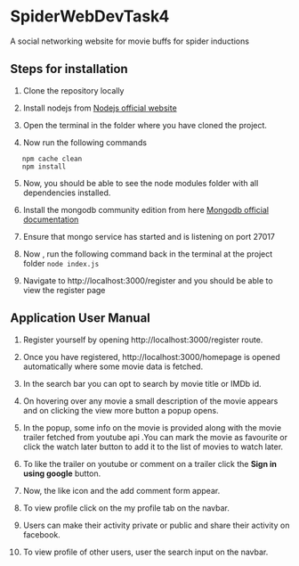 # SpiderWebDevTask4
A social networking website for movie buffs for spider inductions

## Steps for installation 
1. Clone the repository locally

2. Install nodejs from [Nodejs official website](https://nodejs.org/en/)

3. Open the terminal in the folder where you have cloned the project.

4. Now run the following commands 
```
   npm cache clean
   npm install
```

5. Now, you should be able to see the node modules folder with all dependencies installed.

6. Install the mongodb community edition from here [Mongodb official documentation](https://docs.mongodb.com/manual/administration/install-community/)

7. Ensure that mongo service has started and is listening on port 27017

8. Now , run the following command back in the terminal at the project folder
`node index.js`

9. Navigate to http://localhost:3000/register and you should be able to view the register page

## Application User Manual

1. Register yourself by opening http://localhost:3000/register route.

2. Once you have registered, http://localhost:3000/homepage is opened automatically where some movie data is fetched.

3. In the search bar you can opt to search by movie title or IMDb id.

4. On hovering over any movie a small description of the movie appears and on clicking the view more button a popup opens.

5. In the popup, some info on the movie is provided along with the movie trailer fetched from youtube api .You can mark the movie as favourite or click the watch later button to add it to the list of movies to watch later.

6. To like the trailer on youtube or comment on a trailer click the 
**Sign in using google** button.

7. Now, the like icon and the add comment form appear.

8. To view profile click on the my profile tab on the navbar.

9. Users can make their activity private or public and share their activity on facebook.

10. To view profile of other users, user the search input on the navbar.






